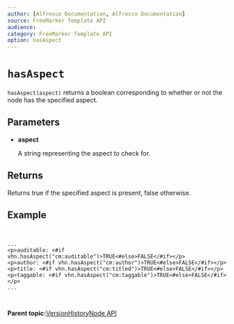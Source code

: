 ```yaml
---
author: [Alfresco Documentation, Alfresco Documentation]
source: FreeMarker Template API
audience: 
category: FreeMarker Template API
option: hasAspect
---
```


# `hasAspect`

`hasAspect(aspect)` returns a boolean corresponding to whether or not the node has the specified aspect.

## Parameters

-   **aspect**

    A string representing the aspect to check for.


## Returns

Returns true if the specified aspect is present, false otherwise.

## Example

```


...
<p>auditable: <#if vhn.hasAspect("cm:auditable")>TRUE<#else>FALSE</#if></p>
<p>author: <#if vhn.hasAspect("cm:author")>TRUE<#else>FALSE</#if></p>
<p>title: <#if vhn.hasAspect("cm:titled")>TRUE<#else>FALSE</#if></p>
<p>taggable: <#if vhn.hasAspect("cm:taggable")>TRUE<#else>FALSE</#if></p>
...
        
      
```

**Parent topic:**[VersionHistoryNode API](../references/API-FreeMarker-VersionHistoryNode.md)

